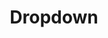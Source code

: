 ---
layout: pattern.njk
key: dropdown-mobile_en
title: Dropdown
parent: components-mobile_en
image: mobile/overview/dropdown.webp
keywords: dropdown, select
order: 50
---